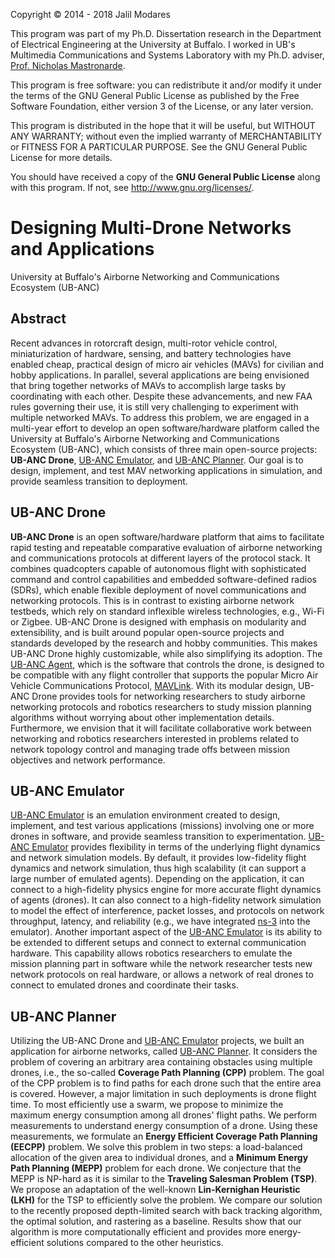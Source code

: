 Copyright © 2014 - 2018 Jalil Modares

This program was part of my Ph.D. Dissertation research in the Department of Electrical Engineering at the University at Buffalo. I worked in UB's Multimedia Communications and Systems Laboratory with my Ph.D. adviser, [Prof. Nicholas Mastronarde](http://www.eng.buffalo.edu/~nmastron).

This program is free software: you can redistribute it and/or modify it under the terms of the GNU General Public License as published by the Free Software Foundation, either version 3 of the License, or any later version.

This program is distributed in the hope that it will be useful, but WITHOUT ANY WARRANTY; without even the implied warranty of MERCHANTABILITY or FITNESS FOR A PARTICULAR PURPOSE. See the GNU General Public License for more details.

You should have received a copy of the **GNU General Public License** along with this program. If not, see <http://www.gnu.org/licenses/>.

# Designing Multi-Drone Networks and Applications
University at Buffalo's Airborne Networking and Communications Ecosystem (UB-ANC)

## Abstract
Recent advances in rotorcraft design, multi-rotor vehicle control, miniaturization of hardware, sensing, and battery technologies have enabled cheap, practical design of micro air vehicles (MAVs) for civilian and hobby applications. In parallel, several applications are being envisioned that bring together networks of MAVs to accomplish large tasks by coordinating with each other. Despite these advancements, and new FAA rules governing their use, it is still very challenging to experiment with multiple networked MAVs. To address this problem, we are engaged in a multi-year effort to develop an open software/hardware platform called the University at Buffalo's Airborne Networking and Communications Ecosystem (UB-ANC), which consists of three main open-source projects: **UB-ANC Drone**, [UB-ANC Emulator](https://github.com/jmodares/UB-ANC-Emulator), and [UB-ANC Planner](https://github.com/jmodares/UB-ANC-Planner). Our goal is to design, implement, and test MAV networking applications in simulation, and provide seamless transition to deployment.

## UB-ANC Drone
**UB-ANC Drone** is an open software/hardware platform that aims to facilitate rapid testing and repeatable comparative evaluation of airborne networking and communications protocols at different layers of the protocol stack. It combines quadcopters capable of autonomous flight with sophisticated command and control capabilities and embedded software-defined radios (SDRs), which enable flexible deployment of novel communications and networking protocols. This is in contrast to existing airborne network testbeds, which rely on standard inflexible wireless technologies, e.g., Wi-Fi or Zigbee. UB-ANC Drone is designed with emphasis on modularity and extensibility, and is built around popular open-source projects and standards developed by the research and hobby communities. This makes UB-ANC Drone highly customizable, while also simplifying its adoption. The [UB-ANC Agent](https://github.com/jmodares/UB-ANC-Agent), which is the software that controls the drone, is designed to be compatible with any flight controller that supports the popular Micro Air Vehicle Communications Protocol, [MAVLink](http://mavlink.org). With its modular design, UB-ANC Drone provides tools for networking researchers to study airborne networking protocols and robotics researchers to study mission planning algorithms without worrying about other implementation details. Furthermore, we envision that it will facilitate collaborative work between networking and robotics researchers interested in problems related to network topology control and managing trade offs between mission objectives and network performance.

## UB-ANC Emulator
[UB-ANC Emulator](https://github.com/jmodares/UB-ANC-Emulator) is an emulation environment created to design, implement, and test various applications (missions) involving one or more drones in software, and provide seamless transition to experimentation. [UB-ANC Emulator](https://github.com/jmodares/UB-ANC-Emulator) provides flexibility in terms of the underlying flight dynamics and network simulation models. By default, it provides low-fidelity flight dynamics and network simulation, thus high scalability (it can support a large number of emulated agents). Depending on the application, it can connect to a high-fidelity physics engine for more accurate flight dynamics of agents (drones). It can also connect to a high-fidelity network simulation to model the effect of interference, packet losses, and protocols on network throughput, latency, and reliability (e.g., we have integrated [ns-3](https://www.nsnam.org) into the emulator). Another important aspect of the [UB-ANC Emulator](https://github.com/jmodares/UB-ANC-Emulator) is its ability to be extended to different setups and connect to external communication hardware. This capability allows robotics researchers to emulate the mission planning part in software while the network researcher tests new network protocols on real hardware, or allows a network of real drones to connect to emulated drones and coordinate their tasks.

## UB-ANC Planner
Utilizing the UB-ANC Drone and [UB-ANC Emulator](https://github.com/jmodares/UB-ANC-Emulator) projects, we built an application for airborne networks, called [UB-ANC Planner](https://github.com/jmodares/UB-ANC-Planner). It considers the problem of covering an arbitrary area containing obstacles using multiple drones, i.e., the so-called **Coverage Path Planning (CPP)** problem. The goal of the CPP problem is to find paths for each drone such that the entire area is covered. However, a major limitation in such deployments is drone flight time. To most efficiently use a swarm, we propose to minimize the maximum energy consumption among all drones' flight paths. We perform measurements to understand energy consumption of a drone. Using these measurements, we formulate an **Energy Efficient Coverage Path Planning (EECPP)** problem. We solve this problem in two steps: a load-balanced allocation of the given area to individual drones, and a **Minimum Energy Path Planning (MEPP)** problem for each drone. We conjecture that the MEPP is NP-hard as it is similar to the **Traveling Salesman Problem (TSP)**. We propose an adaptation of the well-known **Lin-Kernighan Heuristic (LKH)** for the TSP to efficiently solve the problem. We compare our solution to the recently proposed depth-limited search with back tracking algorithm, the optimal solution, and rastering as a baseline. Results show that our algorithm is more computationally efficient and provides more energy-efficient solutions compared to the other heuristics.
